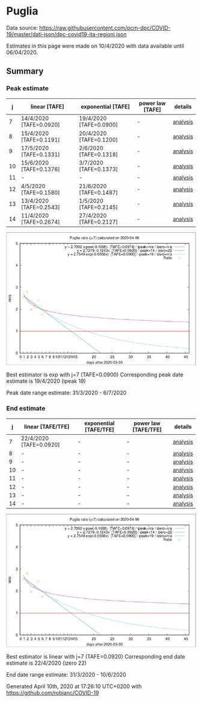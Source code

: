 # Puglia


Data source: https://raw.githubusercontent.com/pcm-dpc/COVID-19/master/dati-json/dpc-covid19-ita-regioni.json

Estimates in this page were made on 10/4/2020 with data available until 06/04/2020.


## Summary 

### Peak estimate 
|j|linear [TAFE]|exponential [TAFE]|power law [TAFE]|details|
|---|----|-----------|---------|-------|
|7|14/4/2020 [TAFE=0.0920]|19/4/2020 [TAFE=0.0900]|-|[analysis](COVID-19_puglia_j7_2020-04-06.md)|
|8|15/4/2020 [TAFE=0.1191]|20/4/2020 [TAFE=0.1200]|-|[analysis](COVID-19_puglia_j8_2020-04-06.md)|
|9|17/5/2020 [TAFE=0.1331]|2/6/2020 [TAFE=0.1318]|-|[analysis](COVID-19_puglia_j9_2020-04-06.md)|
|10|15/6/2020 [TAFE=0.1376]|3/7/2020 [TAFE=0.1373]|-|[analysis](COVID-19_puglia_j10_2020-04-06.md)|
|11|-|-|-|[analysis](COVID-19_puglia_j11_2020-04-06.md)|
|12|4/5/2020 [TAFE=0.1580]|21/6/2020 [TAFE=0.1487]|-|[analysis](COVID-19_puglia_j12_2020-04-06.md)|
|13|13/4/2020 [TAFE=0.2543]|1/5/2020 [TAFE=0.2145]|-|[analysis](COVID-19_puglia_j13_2020-04-06.md)|
|14|11/4/2020 [TAFE=0.2674]|27/4/2020 [TAFE=0.2127]|-|[analysis](COVID-19_puglia_j14_2020-04-06.md)|

![best peak estimate](COVID-19_puglia_j7_2020-04-06.png)

Best estimator is exp with j=7 (TAFE=0.0900)
Corresponding peak date estimate is 19/4/2020 (ipeak 19)


Peak date range estimate: 31/3/2020 - 6/7/2020

### End estimate 
|j|linear [TAFE/TFE]|exponential [TAFE/TFE]|power law [TAFE/TFE]|details|
|---|----|-----------|---------|-------|
|7|22/4/2020 [TAFE=0.0920]|-|-|[analysis](COVID-19_puglia_j7_2020-04-06.md)|
|8|-|-|-|[analysis](COVID-19_puglia_j8_2020-04-06.md)|
|9|-|-|-|[analysis](COVID-19_puglia_j9_2020-04-06.md)|
|10|-|-|-|[analysis](COVID-19_puglia_j10_2020-04-06.md)|
|11|-|-|-|[analysis](COVID-19_puglia_j11_2020-04-06.md)|
|12|-|-|-|[analysis](COVID-19_puglia_j12_2020-04-06.md)|
|13|-|-|-|[analysis](COVID-19_puglia_j13_2020-04-06.md)|
|14|-|-|-|[analysis](COVID-19_puglia_j14_2020-04-06.md)|

![best zero estimate](COVID-19_puglia_j7_2020-04-06.png)

Best estimator is linear with j=7 (TAFE=0.0920)
Corresponding end date estimate is 22/4/2020 (izero 22)


End date range estimate: 31/3/2020 - 10/6/2020

Generated April 10th, 2020 at 17:26:10 UTC+0200 with https://github.com/robianc/COVID-19
